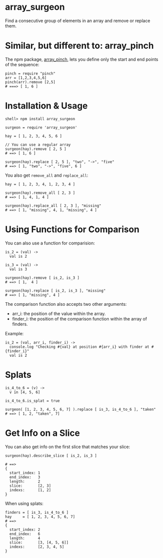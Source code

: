
array\_surgeon
=============

Find a consecutive group of elements in an array and remove or replace them.

Similar, but different to: array\_pinch
===============================

The npm package, [array\_pinch](https://npmjs.org/package/array_pinch), 
lets you define only the start and end points of the sequence:

    pinch = require "pinch"
    arr = [1,2,3,4,5,6]
    pinch(arr).remove [2,5]
    # ===> [ 1, 6 ]

Installation & Usage
====

    shell> npm install array_surgeon

    surgeon = require 'array_surgeon'

    hay = [ 1, 2, 3, 4, 5, 6 ]
    
    // You can use a regular array
    surgeon(hay).remove [ 2, 5 ]
    # ==> [ 1, 6 ]
   
    surgeon(hay).replace [ 2, 5 ], "two", "->", "five"
    # ==> [ 1, "two", "->", "five", 6 ]

You also get `remove_all` and `replace_all`:

    hay = [ 1, 2, 3, 4, 1, 2, 3, 4 ]
    
    surgeon(hay).remove_all [ 2, 3 ]
    # ==> [ 1, 4, 1, 4 ]
   
    surgeon(hay).replace_all [ 2, 3 ], "missing"
    # ==> [ 1, "missing", 4, 1, "missing", 4 ]
    


Using Functions for Comparison
==============================

You can also use a function for comparision:

    is_2 = (val) ->
      val is 2
      
    is_3 = (val) ->
      val is 3
      
    surgeon(hay).remove [ is_2, is_3 ]
    # ==> [ 1,  4 ]
   
    surgeon(hay).replace [ is_2, is_3 ], "missing"
    # ==> [ 1, "missing", 4 ]

The comparison function also accepts two other arguments:

  * arr\_i: the position of the value within the array.
  * finder\_i: the position of the comparison function within the array of finders.

Example:

    is_2 = (val, arr_i, finder_i) ->
      console.log "Checking #{val} at position #{arr_i} with finder at #{finder_i}"
      val is 2

Splats
======

    is_4_to_6 = (v) ->
      v in [4, 5, 6]
      
    is_4_to_6.is_splat = true

    surgeon( [1, 2, 3, 4, 5, 6, 7] ).replace [ is_3, is_4_to_6 ], "taken"
    # ==> [ 1, 2, "taken", 7]
      

Get Info on a Slice
================
You can also get info on the first slice that matches your slice:

    surgeon(hay).describe_slice [ is_2, is_3 ]
    
    # ==> 
    { 
      start_index: 1
      end_index:   3
      length:      2
      slice:       [2, 3]
      indexs:      [1, 2]
    }
   
When using splats: 

    finders = [ is_3, is_4_to_6 ]
    hay     = [ 1, 2, 3, 4, 5, 6, 7]
    # ==>
    {
      start_index: 2
      end_index:   6
      length:      4
      slice:       [3, [4, 5, 6]]
      indexs:      [2, 3, 4, 5]
    }
    
    
    
    
    
    
    
    
    
    
    
    
  
